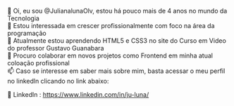 👋 Oi, eu sou @JulianalunaOlv, estou há pouco mais de 4 anos no mundo da Tecnologia <br>
👀 Estou interessada em crescer profissionalmente com foco na área da programação  <br>
🌱 Atualmente estou aprendendo HTML5 e CSS3 no site do Curso em Video do professor Gustavo Guanabara  <br>
💞️ Procuro colaborar em novos projetos como Frontend em minha atual coloação profissional  <br>
📫 Caso se interesse em saber mais sobre mim, basta acessar o meu perfil no linkedln clicando no link abaixo:  <br>

🔗 Linkedln : https://www.linkedin.com/in/ju-luna/
